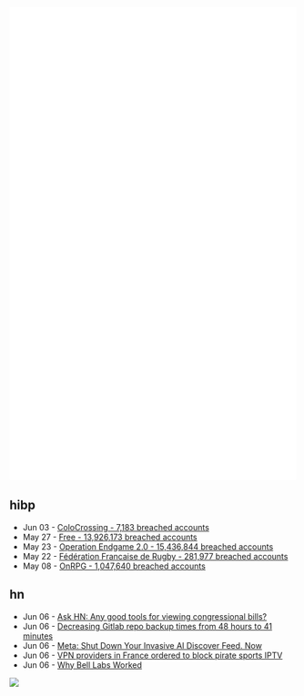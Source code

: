![Metrics](https://raw.githubusercontent.com/phixion/phixion/master/metrics.svg)

## hibp

<!--
for https://github.com/phixion/phixion/blob/main/.github/workflows/feeds.yml
-->
<!--START_SECTION:haveibeenpwnd-->
- Jun 03 - [ColoCrossing - 7,183 breached accounts](https://haveibeenpwned.com/Breach/ColoCrossing)
- May 27 - [Free - 13,926,173 breached accounts](https://haveibeenpwned.com/Breach/FreeMobile)
- May 23 - [Operation Endgame 2.0 - 15,436,844 breached accounts](https://haveibeenpwned.com/Breach/OperationEndgame2)
- May 22 - [Fédération Francaise de Rugby - 281,977 breached accounts](https://haveibeenpwned.com/Breach/FFR)
- May 08 - [OnRPG - 1,047,640 breached accounts](https://haveibeenpwned.com/Breach/OnRPG)
<!--END_SECTION:haveibeenpwnd-->

## hn

<!--
for https://github.com/phixion/phixion/blob/main/.github/workflows/feeds.yml
-->
<!--START_SECTION:hn-->
- Jun 06 - [Ask HN: Any good tools for viewing congressional bills?](https://news.ycombinator.com/item?id=44202110)
- Jun 06 - [Decreasing Gitlab repo backup times from 48 hours to 41 minutes](https://about.gitlab.com/blog/2025/06/05/how-we-decreased-gitlab-repo-backup-times-from-48-hours-to-41-minutes/)
- Jun 06 - [Meta: Shut Down Your Invasive AI Discover Feed. Now](https://www.mozillafoundation.org/en/campaigns/meta-shut-down-your-invasive-ai-discover-feed-now/)
- Jun 06 - [VPN providers in France ordered to block pirate sports IPTV](https://torrentfreak.com/major-vpn-providers-ordered-to-block-pirate-sports-streaming-sites-250516/)
- Jun 06 - [Why Bell Labs Worked](https://links.fabiomanganiello.com/share/683ee70d0409e6.66273547)
<!--END_SECTION:hn-->

<!--
for https://yhype.me
-->
![](https://hit.yhype.me/github/profile?user_id=13013670)
